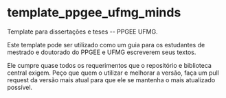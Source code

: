 # template_ppgee_ufmg_minds
Template para dissertações e teses -- PPGEE UFMG.

Este template pode ser utilizado como um guia para os estudantes de mestrado e doutorado do PPGEE e UFMG escreverem seus textos. 

Ele cumpre quase todos os requerimentos que o repositório e biblioteca central exigem. Peço que quem o utilizar e melhorar a versão, faça um pull request da versão mais atual para que ele se mantenha o mais atualizado possível.
